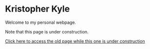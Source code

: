# Kristopher Kyle
Welcome to my personal webpage.

Note that this page is under construction.

[Click here to access the old page while this one is under construction](www.kristopherkylelinguistics.weebly.com)
